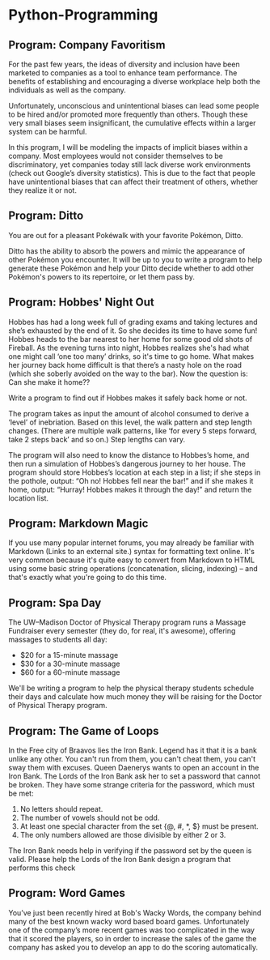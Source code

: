 # Python-Programming


## Program: Company Favoritism

For the past few years, the ideas of diversity and inclusion have been marketed to companies as a tool to enhance team performance. The benefits of establishing and encouraging a diverse workplace help both the individuals as well as the company.

Unfortunately, unconscious and unintentional biases can lead some people to be hired and/or promoted more frequently than others. Though these very small biases seem insignificant, the cumulative effects within a larger system can be harmful.

In this program, I will be modeling the impacts of implicit biases within a company. Most employees would not consider themselves to be discriminatory, yet companies today still lack diverse work environments (check out Google’s diversity statistics). This is due to the fact that people have unintentional biases that can affect their treatment of others, whether they realize it or not.

## Program: Ditto

You are out for a pleasant Pokéwalk with your favorite Pokémon, Ditto.

Ditto has the ability to absorb the powers and mimic the appearance of other Pokémon you encounter. It will be up to you to write a program to help generate these Pokémon and help your Ditto decide whether to add other Pokémon's powers to its repertoire, or let them pass by.

## Program: Hobbes' Night Out

Hobbes has had a long week full of grading exams and taking lectures and she’s exhausted by the end of it. So she decides its time to have some fun! Hobbes heads to the bar nearest to her home for some good old shots of Fireball. As the evening turns into night, Hobbes realizes she's had what one might call ‘one too many’ drinks, so it's time to go home. What makes her journey back home difficult is that there’s a nasty hole on the road (which she soberly avoided on the way to the bar). Now the question is: Can she make it home??

Write a program to find out if Hobbes makes it safely back home or not.

The program takes as input the amount of alcohol consumed to derive a ‘level’ of inebriation. Based on this level, the walk pattern and step length changes. (There are multiple walk patterns, like ‘for every 5 steps forward, take 2 steps back’ and so on.) Step lengths can vary.

The program will also need to know the distance to Hobbes’s home, and then run a simulation of Hobbes’s dangerous journey to her house. The program should store Hobbes’s location at each step in a list; if she steps in the pothole, output: “Oh no! Hobbes fell near the bar!” and if she makes it home, output: “Hurray! Hobbes makes it through the day!” and return the location list.

## Program: Markdown Magic

If you use many popular internet forums, you may already be familiar with Markdown (Links to an external site.) syntax for formatting text online. It's very common because it's quite easy to convert from Markdown to HTML using some basic string operations (concatenation, slicing, indexing) – and that's exactly what you're going to do this time.

## Program: Spa Day


The UW–Madison Doctor of Physical Therapy program runs a Massage Fundraiser every semester (they do, for real, it's awesome), offering massages to students all day:

* $20 for a 15-minute massage
* $30 for a 30-minute massage
* $60 for a 60-minute massage

We'll be writing a program to help the physical therapy students schedule their days and calculate how much money they will be raising for the Doctor of Physical Therapy program.

## Program: The Game of Loops

In the Free city of Braavos lies the Iron Bank. Legend has it that it is a bank unlike any other. You can't run from them, you can't cheat them, you can't sway them with excuses. Queen Daenerys wants to open an account in the Iron Bank. The Lords of the Iron Bank ask her to set a password that cannot be broken. They have some strange criteria for the password, which must be met:

1. No letters should repeat.
2. The number of vowels should not be odd.
3. At least one special character from the set {@, #, *, $} must be present.
4. The only numbers allowed are those divisible by either 2 or 3.

The Iron Bank needs help in verifying if the password set by the queen is valid. Please help the Lords of the Iron Bank design a program that performs this check

## Program: Word Games

You’ve just been recently hired at Bob's Wacky Words, the company behind many of the best known wacky word based board games. Unfortunately one of the company’s more recent games was too complicated in the way that it scored the players, so in order to increase the sales of the game the company has asked you to develop an app to do the scoring automatically.
